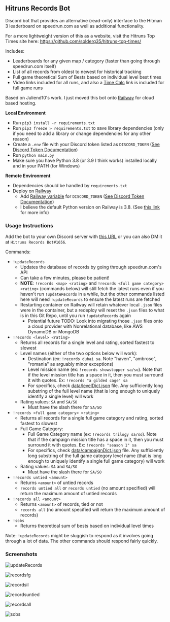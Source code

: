 ## Hitruns Records Bot

Discord bot that provides an alternative (read-only) interface to the Hitman 3 leaderboard on speedrun.com as well as additional functionality.

For a more lightweight version of this as a website, visit the Hitruns Top Times site here: https://github.com/solderq35/hitruns-top-times/

Includes:

- Leaderboards for any given map / category (faster than going through speedrun.com itself)
- List of all records from oldest to newest for historical tracking
- Full game theoretical Sum of Bests based on individual level best times
- Video links included for all runs, and also a [Time Calc](https://solderq35.github.io/fg-time-calc/) link is included for full game runs

Based on Juliend10's work. I just moved this bot onto [Railway](https://railway.app/) for cloud based hosting.

**Local Environment**

- Run `pip3 install -r requirements.txt`
- Run `pip3 freeze > requirements.txt` to save library dependencies (only if you need to add a library or change dependencies for any other reason)
- Create a `.env` file with your Discord token listed as `DISCORD_TOKEN` ([See Discord Token Documentation](https://docs.discordbotstudio.org/setting-up-dbs/finding-your-bot-token))
- Run `python main.py`
- Make sure you have Python 3.8 (or 3.9 I think works) installed locally and in your PATH (for Windows)

**Remote Environment**

- Dependencies should be handled by `requirements.txt`
- Deploy on [Railway](https://railway.app/)
  - Add [Railway variable](https://docs.railway.app/develop/variables) for `DISCORD_TOKEN` ([See Discord Token Documentation](https://docs.discordbotstudio.org/setting-up-dbs/finding-your-bot-token))
  - I believe the default Python version on Railway is 3.8. (See [this link](https://nixpacks.com/docs/providers/python) for more info)

### Usage Instructions

Add the bot to your own Discord server with [this URL](https://discord.com/api/oauth2/authorize?client_id=1048593224735932508&permissions=2147486720&scope=bot%20applications.commands) or you can also DM it at `Hitruns Records Bot#1656`.

Commands:

- `!updateRecords`
  - Updates the database of records by going through speedrun.com's API
  - Can take a few minutes, please be patient!
  - **NOTE**: `!records <map> <rating>` and `!records <full game category> <rating>` (commands below) will still fetch the latest runs even if you haven't run `!updateRecords` in a while, but the other commands listed here will need `!updateRecords` to ensure the latest runs are fetched
  - Restarting container on Railway will retain whatever local `.json` files were in the container, but a redeploy will reset the `.json` files to what is in this Git Repo, until you run `!updateRecords` again
    - Potential future TODO: Look into migrating those `.json` files onto a cloud provider with Nonrelational database, like AWS DynamoDB or MongoDB
- `!records <level> <rating>`
  - Returns all records for a single level and rating, sorted fastest to slowest
  - Level names (either of the two options below will work):
    - Destination (ex: `!records dubai sa`. Note "haven", "ambrose", "romania" as arguably minor exceptions)
    - Level mission name (ex: `!records showstopper sa/so`). Note that if the level mission title has a space in it, then you must surround it with quotes. Ex: `!records "a gilded cage" sa`
    - For specifics, check [data/levelDict.json](data/levelDict.json) file. Any sufficiently long substring of the full level name (that is long enough to uniquely identify a single level) will work
  - Rating values: `SA` and `SA/SO`
    - Must have the slash there for `SA/SO`
- `!records <full game category> <rating>`
  - Returns all records for a single full game category and rating, sorted fastest to slowest
  - Full Game Category:
    - Full Game Category name (ex: `!records trilogy sa/so`). Note that if the campaign mission title has a space in it, then you must surround it with quotes. Ex: `!records "season 1" sa`
    - For specifics, check [data/campaignDict.json](data/campaignDict.json) file. Any sufficiently long substring of the full game category level name (that is long enough to uniquely identify a single full game category) will work
  - Rating values: `SA` and `SA/SO`
    - Must have the slash there for `SA/SO`
- `!records untied <amount>`
  - Returns `<amount>` of untied records
  - `records untied all` or `records untied` (no amount specified) will return the maximum amount of untied records
- `!records all <amount>`
  - Returns `<amount>` of records, tied or not
  - `records all` (no amount specified will return the maximum amount of records)
- `!sobs`
  - Returns theoretical sum of bests based on individual level times

Note: `!updateRecords` might be sluggish to respond as it involves going through a lot of data. The other commands should respond fairly quickly.

### Screenshots

![updateRecords](https://media.discordapp.net/attachments/1018323831468851202/1048705618078351380/image.png)

![recordsfg](https://media.discordapp.net/attachments/1018323831468851202/1049091135022317589/image.png)

![recordsil](https://media.discordapp.net/attachments/1018323831468851202/1049091366594019438/image.png)

![recordsuntied](https://media.discordapp.net/attachments/1018323831468851202/1049090686437294242/image.png)

![recordsall](https://media.discordapp.net/attachments/1018323831468851202/1049090785984909362/image.png)

![sobs](https://media.discordapp.net/attachments/1018323831468851202/1048705959893139526/image.png)
